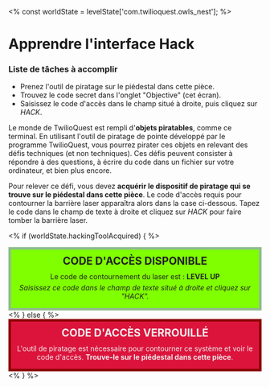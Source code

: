 <%
const worldState = levelState['com.twilioquest.owls_nest'];
%>

# Apprendre l'interface Hack

<div class="aside">
<h3>Liste de tâches à accomplir</h3>
<ul>
  <li>Prenez l'outil de piratage sur le piédestal dans cette pièce.</li>
  <li>Trouvez le code secret dans l'onglet "Objective" (cet écran).</li>
  <li>Saisissez le code d'accès dans le champ situé à droite, puis cliquez sur <em>HACK</em>.</li>
</ul>
</div>

Le monde de TwilioQuest est rempli d'**objets piratables**, comme ce terminal. En utilisant l'outil de piratage de pointe développé par le programme TwilioQuest, vous pourrez pirater ces objets en relevant des défis techniques (et non techniques). Ces défis peuvent consister à répondre à des questions, à écrire du code dans un fichier sur votre ordinateur, et bien plus encore.

Pour relever ce défi, vous devez **acquérir le dispositif de piratage qui se trouve sur le piédestal dans cette pièce**. Le code d'accès requis pour contourner la barrière laser apparaîtra alors dans la case ci-dessous. Tapez le code dans le champ de texte à droite et cliquez sur *HACK* pour faire tomber la barrière laser.

<style>
.passcode {
  color: #eee;
  padding: 10px;
  text-align: center;
}

.passcode h3 {
  font-size: 1.5em;
  border-bottom: none;
  padding: 0;
  margin: 0 0 10px 0;
  font-weight: bold;
  text-transform: uppercase;
}

.passcode p {
  margin: 0 0 5px 0;
  padding: 0;
}

.passcode-locked {
  border: 5px solid #8B0000;
  background-color: #DC143C;
}

.passcode-open {
  border: 5px solid #8FBC8F;
  background-color: #7FFF00;
  color: #232323;
}
</style>

<% if (worldState.hackingToolAcquired) { %>
<div class="passcode passcode-open">
<h3>CODE D'ACCÈS DISPONIBLE</h3>
<p>
Le code de contournement du laser est : <b>LEVEL UP</b>
</p>
<p>
<i>Saisissez ce code dans le champ de texte situé à droite et cliquez sur "HACK".</i>
</p>
</div>
<% } else { %>
<div class="passcode passcode-locked">
<h3>CODE D'ACCÈS VERROUILLÉ</h3>
<p>
L'outil de piratage est nécessaire pour contourner ce système et voir le code d'accès. <b>Trouve-le sur le piédestal dans cette pièce</b>.
</p>
</div>
<% } %>
